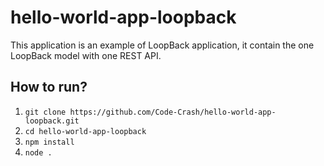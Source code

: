 # hello-world-app-loopback

This application is an example of LoopBack application, it contain the one LoopBack model with one REST API.

## How to run?

1. `git clone https://github.com/Code-Crash/hello-world-app-loopback.git`
2. `cd hello-world-app-loopback`
3. `npm install`
4. `node .`
